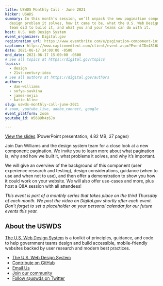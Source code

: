 ```yaml
---
title: USWDS Monthly Call - June 2021
kicker: USWDS
summary: In this month’s session, we’ll unpack the new pagination component—what
  design problem it solves, how it came to be, what the U.S. Web Design System
  team did to build it, and what you and your teams can do with it.
host: U.S. Web Design System
event_organizer: Digital.gov
registration_url: https://www.eventbrite.com/e/pagination-component-inside-look-with-the-design-system-team-tickets-158471958895
captions: https://www.captionedtext.com/client/event.aspx?EventID=4816863&CustomerID=321
date: 2021-06-17 14:00:00 -0500
end_date: 2021-06-17 15:00:00 -0500
# See all topics at https://digital.gov/topics
topics:
  - design
  - 21st-century-idea
# See all authors at https://digital.gov/authors
authors:
  - dan-williams
  - sofya-savkina
  - james-mejia
  - katie-kline
slug: uswds-monthly-call-june-2021
# zoom, youtube_live, adobe_connect, google
event_platform: zoom
youtube_id: W5689h4z6Jo

---
```


[View the slides](https://designsystem.digital.gov/files/monthly-calls/uswds-monthly-call-june-2021-distro.pptx) (PowerPoint presentation, 4.82 MB, 37 pages)

Join Dan Williams and the design system team for a close look at a new component: pagination. We invite you to learn more about what pagination is, why and how we built it, what problems it solves, and why it’s important. 

We will give an overview of the background of this component (user experience research and testing), design considerations, guidance (when to use and when not to use), and then offer a demonstration to show you how it could work on your website. We will also offer use-cases and more, plus host a Q&A session with all attendees! 

*This event is part of a monthly series that takes place on the third Thursday of each month. We post the video on Digital.gov shortly after each event. Don’t forget to set a placeholder on your personal calendar for our future events this year.*



## About the USWDS

[The U.S. Web Design System](https://designsystem.digital.gov/) is a toolkit of principles, guidance, and code to help government teams design and build accessible, mobile-friendly websites backed by user research and modern best practices.

* [The U.S. Web Design System](https://designsystem.digital.gov/)
* [Contribute on GitHub](https://github.com/uswds/uswds/issues)
* [Email Us](mailto:uswds@support.digitalgov.gov)
* [Join our community](https://digital.gov/communities/uswds/)
* [Follow @uswds on Twitter](https://twitter.com/uswds)
